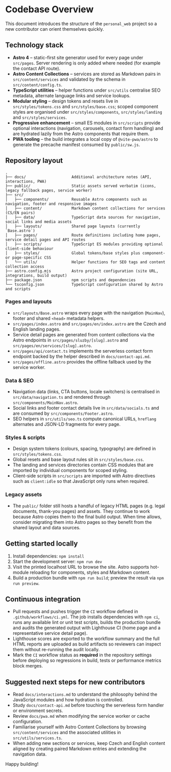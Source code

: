 # Codebase Overview

This document introduces the structure of the `personal_web` project so a new contributor can orient themselves quickly.

## Technology stack

- **Astro 4** – static-first site generator used for every page under `src/pages`. Server rendering is only added where needed (for example the contact API route).
- **Astro Content Collections** – services are stored as Markdown pairs in `src/content/services` and validated by the schema in `src/content/config.ts`.
- **TypeScript utilities** – helper functions under `src/utils` centralise SEO metadata, alternate language links and service lookups.
- **Modular styling** – design tokens and resets live in `src/styles/tokens.css` and `src/styles/base.css`; scoped component styles are organised under `src/styles/components`, `src/styles/landing` and `src/styles/services`.
- **Progressive enhancement** – small ES modules in `src/scripts` provide optional interactions (navigation, carousels, contact form handling) and are hydrated lazily from the Astro components that require them.
- **PWA tooling** – the build integrates a local copy of `@vite-pwa/astro` to generate the precache manifest consumed by `public/sw.js`.

## Repository layout

```
.
├── docs/                    Additional architecture notes (API, interactions, PWA)
├── public/                  Static assets served verbatim (icons, legacy fallback pages, service worker)
├── src/
│   ├── components/          Reusable Astro components such as navigation, footer and responsive images
│   ├── content/             Markdown content collections for services (CS/EN pairs)
│   ├── data/                TypeScript data sources for navigation, social links and media assets
│   ├── layouts/             Shared page layouts (currently `Base.astro`)
│   ├── pages/               Route definitions including home pages, service detail pages and API routes
│   ├── scripts/             TypeScript ES modules providing optional client-side behaviour
│   ├── styles/              Global tokens/base styles plus component- or page-specific CSS
│   └── utils/               Helper functions for SEO tags and content collection access
├── astro.config.mjs         Astro project configuration (site URL, integrations, build output)
├── package.json             npm scripts and dependencies
└── tsconfig.json            TypeScript configuration shared by Astro and scripts
```

### Pages and layouts
- `src/layouts/Base.astro` wraps every page with the navigation (`MainNav`), footer and shared `<head>` metadata helpers.
- `src/pages/index.astro` and `src/pages/en/index.astro` are the Czech and English landing pages.
- Service detail pages are generated from content collections via the Astro endpoints in `src/pages/sluzby/[slug].astro` and `src/pages/en/services/[slug].astro`.
- `src/pages/api/contact.ts` implements the serverless contact form endpoint backed by the helper described in `docs/contact-api.md`.
- `src/pages/offline.astro` provides the offline fallback used by the service worker.

### Data & SEO
- Navigation data (links, CTA buttons, locale switchers) is centralised in `src/data/navigation.ts` and rendered through `src/components/MainNav.astro`.
- Social links and footer contact details live in `src/data/socials.ts` and are consumed by `src/components/Footer.astro`.
- SEO helpers in `src/utils/seo.ts` compute canonical URLs, `hreflang` alternates and JSON-LD fragments for every page.

### Styles & scripts
- Design system tokens (colours, spacing, typography) are defined in `src/styles/tokens.css`.
- Global resets and base layout rules sit in `src/styles/base.css`.
- The landing and services directories contain CSS modules that are imported by individual components for scoped styling.
- Client-side scripts in `src/scripts` are imported with Astro directives such as `client:idle` so that JavaScript only runs when required.

### Legacy assets
- The `public/` folder still hosts a handful of legacy HTML pages (e.g. legal documents, thank-you pages) and assets. They continue to work because Astro copies them to the final build output. When time allows, consider migrating them into Astro pages so they benefit from the shared layout and data sources.

## Getting started locally
1. Install dependencies: `npm install`
2. Start the development server: `npm run dev`
3. Visit the printed localhost URL to browse the site. Astro supports hot-module reloading for components, styles and Markdown content.
4. Build a production bundle with `npm run build`; preview the result via `npm run preview`.

## Continuous integration
- Pull requests and pushes trigger the `CI` workflow defined in `.github/workflows/ci.yml`. The job installs dependencies with `npm ci`, runs any available lint or unit test scripts, builds the production bundle and audits the generated output with Lighthouse CI (home page and a representative service detail page).
- Lighthouse scores are exported to the workflow summary and the full HTML reports are uploaded as build artifacts so reviewers can inspect them without re-running the audit locally.
- Mark the `CI` workflow status as **required** in the repository settings before deploying so regressions in build, tests or performance metrics block merges.


## Suggested next steps for new contributors
- Read `docs/interactions.md` to understand the philosophy behind the JavaScript modules and how hydration is controlled.
- Study `docs/contact-api.md` before touching the serverless form handler or environment secrets.
- Review `docs/pwa.md` when modifying the service worker or cache configuration.
- Familiarise yourself with Astro Content Collections by browsing `src/content/services` and the associated utilities in `src/utils/services.ts`.
- When adding new sections or services, keep Czech and English content aligned by creating paired Markdown entries and extending the navigation data.

Happy building!
